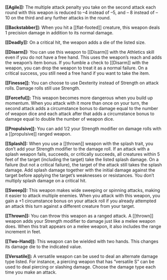 **[[Agile]]:** The multiple attack penalty you take on the second attack each round with this weapon is reduced to –4 instead of –5, and – 8 instead of –10 on the third and any further attacks in the round.

**[[Backstabber]]:** When you hit a [[flat-footed]] creature, this weapon deals 1 precision damage in addition to its normal damage. 

**[[Deadly]]:** On a critical hit, the weapon adds a die of the listed size.

**[[Disarm]]:** You can use this weapon to [[Disarm]] with the Athletics skill even if you do not have a free hand. This uses the weapon’s reach and adds the weapon’s item bonus. If you fumble a check to [[Disarm]] with the weapon, you can drop the weapon to treat it as a normal failure. On a critical success, you still need a free hand if you want to take the item.

**[[Finesse]]:** You can choose to use Dexterity instead of Strength on attack rolls. Damage rolls still use Strength.

**[[Forceful]]:** This weapon becomes more dangerous when you build up momentum. When you attack with it more than once on your turn, the second attack adds a circumstance bonus to damage equal to the number of weapon dice and each attack after that adds a circumstance bonus to damage equal to double the number of weapon dice.

**[[Propulsive]]:** You can add 1/2 your Strength modifier on damage rolls with a [[propulsive]] ranged weapon.

**[[Splash]]:** When you use a [[thrown]] weapon with the splash trait, you don’t add your Strength modifier to the damage roll. If an attack with a splash weapon fails, succeeds, or critically succeeds, all creatures within 5 feet of the target (including the target) take the listed splash damage. On a failure (but not a critical failure), the target of the attack still takes the splash damage. Add splash damage together with the initial damage against the target before applying the target’s weaknesses or resistances. You don’t multiply splash damage on a critical hit.

**[[Sweep]]:** This weapon makes wide sweeping or spinning attacks, making it easier to attack multiple enemies. When you attack with this weapon, you gain a +1 circumstance bonus on your attack roll if you already attempted an attack this turn against a different creature from your target.

**[[Thrown]]:** You can throw this weapon as a ranged attack. A [[thrown]] weapon adds your Strength modifier to damage just like a melee weapon does. When this trait appears on a melee weapon, it also includes the range increment in feet.

**[[Two-Hand]]:** This weapon can be wielded with two hands. This changes its damage die to the indicated value.

**[[Versatile]]:** A versatile weapon can be used to deal an alternate damage type listed. For instance, a piercing weapon that has “versatile S” can be used to deal piercing or slashing damage. Choose the damage type each time you make an attack.
